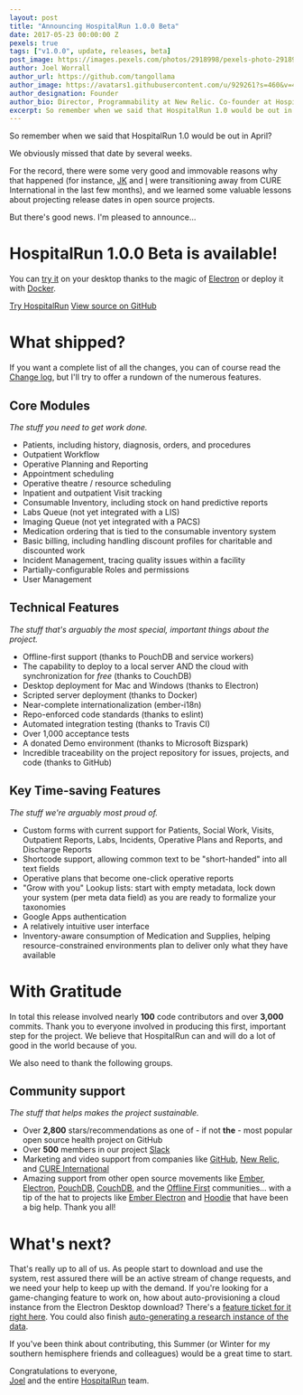 ```yaml
---
layout: post
title: "Announcing HospitalRun 1.0.0 Beta"
date: 2017-05-23 00:00:00 Z
pexels: true
tags: ["v1.0.0", update, releases, beta]
post_image: https://images.pexels.com/photos/2918998/pexels-photo-2918998.jpeg?auto=compress&cs=tinysrgb&dpr=2&h=750&w=1260
author: Joel Worrall
author_url: https://github.com/tangollama
author_image: https://avatars1.githubusercontent.com/u/929261?s=460&v=4
author_designation: Founder
author_bio: Director, Programmability at New Relic. Co-founder at HospitalRun. Teacher, charity guy, & accidental marketer. Throughout the Interwebs, I am @tangollama.
excerpt: So remember when we said that HospitalRun 1.0 would be out in April?
---
```


So remember when we said that HospitalRun 1.0 would be out in April?

We obviously missed that date by several weeks.

For the record, there were some very good and immovable reasons why that happened (for instance, [JK](http://github.com/jkleinsc) and [I](http://github.com/tangollama) were transitioning away from CURE International in the last few months), and we learned some valuable lessons about projecting release dates in open source projects.

But there's good news. I'm pleased to announce...

# HospitalRun 1.0.0 Beta is available!

You can [try it](/tryit) on your desktop thanks to the magic of [Electron](http://electron.atom.io) or deploy it with [Docker](http://docker.com).

<div class="row">
  <div class="col mb-5">
      <a href="/tryit" class="cta primary">Try HospitalRun</a>
      <a href="https://github.com/HospitalRun/hospitalrun-frontend" class="cta secondary">View source on GitHub</a>
  </div>
</div>

# What shipped?

If you want a complete list of all the changes, you can of course read the [Change log](https://github.com/HospitalRun/hospitalrun-frontend/blob/master/CHANGELOG.md), but I'll try to offer a rundown of the numerous features.

## Core Modules

_The stuff you need to get work done._

- Patients, including history, diagnosis, orders, and procedures
- Outpatient Workflow
- Operative Planning and Reporting
- Appointment scheduling
- Operative theatre / resource scheduling
- Inpatient and outpatient Visit tracking
- Consumable Inventory, including stock on hand predictive reports
- Labs Queue (not yet integrated with a LIS)
- Imaging Queue (not yet integrated with a PACS)
- Medication ordering that is tied to the consumable inventory system
- Basic billing, including handling discount profiles for charitable and discounted work
- Incident Management, tracing quality issues within a facility
- Partially-configurable Roles and permissions
- User Management

## Technical Features

_The stuff that's arguably the most special, important things about the project._

- Offline-first support (thanks to PouchDB and service workers)
- The capability to deploy to a local server AND the cloud with synchronization for _free_ (thanks to CouchDB)
- Desktop deployment for Mac and Windows (thanks to Electron)
- Scripted server deployment (thanks to Docker)
- Near-complete internationalization (ember-i18n)
- Repo-enforced code standards (thanks to eslint)
- Automated integration testing (thanks to Travis CI)
- Over 1,000 acceptance tests
- A donated Demo environment (thanks to Microsoft Bizspark)
- Incredible traceability on the project repository for issues, projects, and code (thanks to GitHub)

## Key Time-saving Features

_The stuff we're arguably most proud of._

- Custom forms with current support for Patients, Social Work, Visits, Outpatient Reports, Labs, Incidents, Operative Plans and Reports, and Discharge Reports
- Shortcode support, allowing common text to be "short-handed" into all text fields
- Operative plans that become one-click operative reports
- "Grow with you" Lookup lists: start with empty metadata, lock down your system (per meta data field) as you are ready to formalize your taxonomies
- Google Apps authentication
- A relatively intuitive user interface
- Inventory-aware consumption of Medication and Supplies, helping resource-constrained environments plan to deliver only what they have available

# With Gratitude

In total this release involved nearly **100** code contributors and over **3,000** commits. Thank you to everyone involved in producing this first, important step for the project. We believe that HospitalRun can and will do a lot of good in the world because of you.

We also need to thank the following groups.

## Community support

_The stuff that helps makes the project sustainable._

- Over **2,800** stars/recommendations as one of - if not **the** - most popular open source health project on GitHub
- Over **500** members in our project [Slack](http://hospitarun.slack.com)
- Marketing and video support from companies like [GitHub](http://github.com), [New Relic](http://newrelic.com), and [CURE International](http://cure.org)
- Amazing support from other open source movements like [Ember](http://emberjs.com), [Electron](http://electron.atom.io), [PouchDB](http://pouchdb.com), [CouchDB](http://couchdb.apache.org), and the [Offline First](http://offlinefirst.org) communities... with a tip of the hat to projects like [Ember Electron](https://github.com/felixrieseberg/ember-electron) and [Hoodie](http://hood.ie/) that have been a big help. Thank you all!

# What's next?

That's really up to all of us. As people start to download and use the system, rest assured there will be an active stream of change requests, and we need your help to keep up with the demand. If you're looking for a game-changing feature to work on, how about auto-provisioning a cloud instance from the Electron Desktop download? There's a [feature ticket for it right here](https://github.com/HospitalRun/hospitalrun-frontend/issues/1048). You could also finish [auto-generating a research instance of the data](https://github.com/HospitalRun/hospitalrun-server/issues/14).

If you've been think about contributing, this Summer (or Winter for my southern hemisphere friends and colleagues) would be a great time to start.

Congratulations to everyone,<br/>
[Joel](http://twitter.com/tangollama) and the entire [HospitalRun](http://twitter.com/hospitalrun) team.

[jekyll-gh]: https://github.com/mojombo/jekyll
[jekyll]: http://jekyllrb.com
